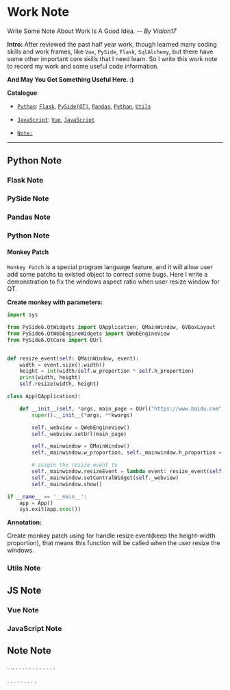 # Work Note

Write Some Note About Work Is A Good Idea. _-- By Vialon17_

**Intro:** After reviewed the past half year work, though learned many coding skills and work frames, like `Vue`, `PySide`, `Flask`, `SqlAlchemy`, but there have some other important core skills that I need learn. So I write this work note to record my work and some useful code information.

**And May You Get Something Useful Here. :)**

**Catalogue**: 

* [`Python`](#python-note): [`Flask`](#flask-note), [`PySide(QT)`](#pyside-note), [`Pandas`](#pandas-note), [`Python`](#python-note-1), [`Utils`](#utils-note)

* [`JavaScript`](#js-note): [`Vue`](#vue-note), [`JavaScript`](#javascript-note)

* [`Note:`](#note-note)

------

## Python Note


### Flask Note

### PySide Note

### Pandas Note

### Python Note

#### Monkey Patch

`Monkey Patch` is a special program language feature, and it will allow user add some patchs to existed object to correct some bugs. Here I write a demonstration to fix the windows aspect ratio when user resize window for QT.

__Create monkey with parameters:__

```python
import sys

from PySide6.QtWidgets import QApplication, QMainWindow, QVBoxLayout
from PySide6.QtWebEngineWidgets import QWebEngineView
from PySide6.QtCore import QUrl


def resize_event(self: QMainWindow, event):
    width = event.size().width()
    height = int(width/self.w_proportion * self.h_proportion)
    print(width, height)
    self.resize(width, height)

class App(QApplication):

    def __init__(self, *args, main_page = QUrl("https://www.baidu.com"), **kwargs):
        super().__init__(*args, **kwargs)

        self._webview = QWebEngineView()
        self._webview.setUrl(main_page)

        self._mainwindow = QMainWindow()
        self._mainwindow.w_proportion, self._mainwindow.h_proportion = 8, 6

        # assgin the resize event to 
        self._mainwindow.resizeEvent = lambda event: resize_event(self._mainwindow, event)
        self._mainwindow.setCentralWidget(self._webview)
        self._mainwindow.show()

if __name__ == '__main__':
    app = App()
    sys.exit(app.exec())
```

__Annotation:__

Create monkey patch using for handle resize event(keep the height-width proportion), that means this function will be called when the user resize the windows.

### Utils Note

## JS Note

### Vue Note

### JavaScript Note

## Note Note

.
..
.
.
.
.
.
.
.
.
.
.
.
.

.
.
.
.
.
.
.
.
.
